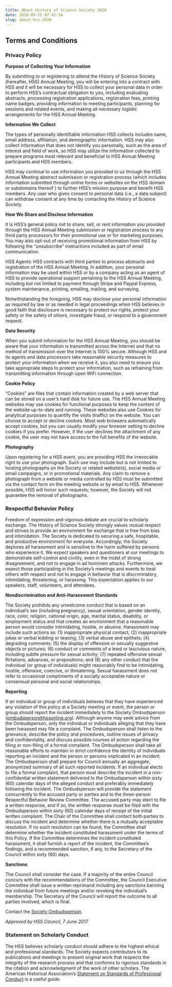 ```yaml
---
title: About History of Science Society 2020
date: 2018-09-15 07:42:34
slug: about-hss-2020
---
```


## Terms and Conditions

### Privacy Policy

**Purpose of Collecting Your Information**

By submitting to or registering to attend the History of Science Society (hereafter, HSS) Annual Meeting, you will be entering into a contract with HSS and it will be necessary for HSS to collect your personal data in order to perform HSS’s contractual obligation to you, including evaluating abstracts, processing registration applications, registration fees, printing name badges, providing information to meeting participants, planning for sessions and related events, and making all necessary logistic arrangements for the HSS Annual Meeting.

**Information We Collect**

The types of personally identifiable information HSS collects includes name, email address, affiliation, and demographic information. HSS may also collect information that does not identify you personally, such as the area of interest and field of work, so HSS may utilize the information collected to prepare programs most relevant and beneficial to HSS Annual Meeting participants and HSS members.

HSS may continue to use information you provided to us through the HSS Annual Meeting abstract submission or registration process (which includes information submitted through online forms or websites on the HSS domain or subdomains thereof ) to further HSS’s mission purpose and benefit HSS members. Any user who gives consent to personal data (i.e., a data subject) can withdraw consent at any time by contacting the History of Science Society.

**How We Share and Disclose Information**

It is HSS’s general policy not to share, sell, or rent information you provided through the HSS Annual Meeting submission or registration process to any third party processors for their promotional use or for marketing purposes. You may also opt-out of receiving promotional information from HSS by following the “unsubscribe” instructions included as part of email communication.

HSS Agents: HSS contracts with third parties to process abstracts and registration of the HSS Annual Meeting. In addition, your personal information may be used within HSS or by a company acting as an agent of HSS to provide operational support pertaining to the HSS Annual Meeting, including but not limited to payment through Stripe and Paypal Express, system maintenance, printing, emailing, mailing, and surveying.

Notwithstanding the foregoing, HSS may disclose your personal information as required by law or as needed in legal proceedings when HSS believes in good faith that disclosure is necessary to protect our rights, protect your safety or the safety of others, investigate fraud, or respond to a government request.

**Data Security**

When you submit information for the HSS Annual Meeting, you should be aware that your information is transmitted across the Internet and that no method of transmission over the Internet is 100% secure. Although HSS and its agents and data processors take reasonable security measures to protect your information when we receive it, you also need to ensure you take appropriate steps to protect your information, such as refraining from transmitting information through open WiFi connection.

**Cookie Policy**

“Cookies” are files that contain information created by a web server that can be stored on a user’s hard disk for future use. The HSS Annual Meeting websites may use cookies for functional purposes to keep the content of the website up-to-date and running. These websites also use Cookies for analytical purposes to quantify the visits (traffic) on the website. You can choose to accept or decline cookies. Most web browsers automatically accept cookies, but you can usually modify your browser setting to decline cookies if you prefer. However, if the user declines the attachment of any cookie, the user may not have access to the full benefits of the website.

**Photography**

Upon registering for a HSS event, you are providing HSS the irrevocable right to use your photograph. Such use may include but is not limited to hosting photographs on the Society or related website(s), social media or email campaigns, or in promotional materials. Any claim to remove a photograph from a website or media controlled by HSS must be submitted via the contact form on the meeting website or by email to HSS. Whenever possible, HSS will honor such requests; however, the Society will not guarantee the removal of photographs.

### Respectful Behavior Policy

Freedom of expression and vigorous debate are crucial to scholarly exchange. The History of Science Society strongly values mutual respect and strives to provide an environment for exchange that is free from bias and intimidation. The Society is dedicated to securing a safe, hospitable, and productive environment for everyone. Accordingly, the Society deplores all harassment and is sensitive to the harm suffered by persons who experience it. We expect speakers and questioners at our meetings to demonstrate self-control and civility, even in the midst of strong disagreement, and not to engage in ad hominem attacks. Furthermore, we expect those participating in the Society’s meetings and events to treat others with respect and not to engage in behavior that is discriminatory, intimidating, threatening, or harassing. This expectation applies to our speakers, staff, volunteers, and attendees.

**Nondiscrimination and Anti-Harassment Standards**

The Society prohibits any unwelcome conduct that is based on an individual’s sex (including pregnancy), sexual orientation, gender identity, race, color, religion, national origin, age, marital status, disability, or employment status and that creates an environment that a reasonable person would consider intimidating, hostile, or abusive. Harassment may include such actions as: (1) inappropriate physical contact; (2) inappropriate jokes or verbal kidding or teasing; (3) verbal abuse and epithets; (4) degrading comments; (5) the display of offensive or sexually suggestive objects or pictures; (6) conduct or comments of a lewd or lascivious nature, including subtle pressure for sexual activity; (7) repeated offensive sexual flirtations, advances, or propositions; and (8) any other conduct that the individual (or group of individuals) might reasonably find to be intimidating, hostile, offensive, coercive, or threatening. Sexual harassment does not refer to occasional compliments of a socially acceptable nature or consensual personal and social relationships.

**Reporting**

If an individual or group of individuals believes that they have experienced any violation of this policy at a Society meeting or event, the person or group should report the incident immediately to the Society Ombudsperson ([ombudsperson@hssonline.org](mailto:ombudsperson@hssonline.org)). Although anyone may seek advice from the Ombudsperson, only the individual or individuals alleging that they have been harassed may file a complaint. The Ombudsperson shall listen to the grievance, describe the policy and procedures, outline issues of privacy and confidentiality, and discuss possible courses of action regarding the filing or non-filing of a formal complaint. The Ombudsperson shall take all reasonable efforts to maintain in strict confidence the identity of individuals reporting an incident and the person or persons implicated in an incident. The Ombudsperson shall prepare for Council annually an aggregate, anonymized summary of all such reported incidents. If an individual elects to file a formal complaint, that person must describe the incident in a non-confidential written statement delivered to the Ombudsperson within sixty (60) calendar days of the alleged conduct and preferably immediately following the incident. The Ombudsperson will provide the statement concurrently to the accused party or parties and to the three-person Respectful Behavior Review Committee. The accused party may elect to file a written response, and if so, the written response must be filed with the Ombudsperson within sixty (60) calendar days of receipt of the initial written complaint. The Chair of the Committee shall contact both parties to discuss the incident and determine whether there is a mutually acceptable resolution. If no such resolution can be found, the Committee shall determine whether the incident constituted harassment under the terms of this Policy. If the Committee determines the incident constituted harassment, it shall furnish a report of the incident, the Committee’s findings, and a recommended sanction, if any, to the Secretary of the Council within sixty (60) days.

**Sanctions**

The Council shall consider the case. If a majority of the entire Council concurs with the recommendations of the Committee, the Council Executive Committee shall issue a written reprimand including any sanctions banning the individual from future meetings and/or revoking the individual’s membership. The Secretary of the Council will report the outcome to all parties involved, which is final.

Contact the [Society Ombudsperson](mailto:ombudsperson@hssonline.org).

_Approved by HSS Council, 7 June 2017_

### Statement on Scholarly Conduct

The HSS believes scholarly conduct should adhere to the highest ethical and professional standards. The Society expects contributors to its publications and meetings to present original work that respects the integrity of the research process and that conforms to rigorous standards in the citation and acknowledgment of the work of other scholars. The American Historical Association’s [Statement on Standards of Professional Conduct](https://www.historians.org/jobs-and-professional-development/statements-standards-and-guidelines-of-the-discipline/statement-on-standards-of-professional-conduct) is a useful guide.
